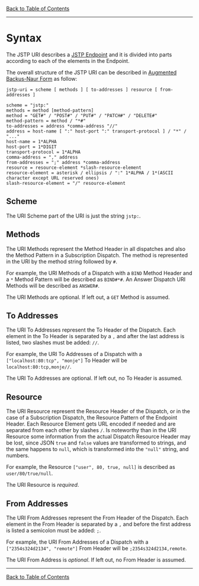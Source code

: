 [Back to Table of Contents](index.md)

---

Syntax
======

The JSTP URI describes a [JSTP Endpoint](https://github.com/jstp/jstp-rfc/blob/master/version/0.6/syntax/endpoint.md) and it is divided into parts according to each of the elements in the Endpoint.

The overall structure of the JSTP URI can be described in [Augmented Backus-Naur Form](https://www.ietf.org/rfc/rfc2234.txt) as follow:

```abnf
jstp-uri = scheme [ methods ] [ to-addresses ] resource [ from-addresses ]

scheme = "jstp:"
methods = method [method-pattern]
method = "GET#" / "POST#" / "PUT#" / "PATCH#" / "DELETE#"
method-pattern = method / "*#"
to-addresses = address *comma-address "//"
address = host-name [ ":" host-port ":" transport-protocol ] / "*" / "..."
host-name = 1*ALPHA
host-port = 1*DIGIT
transport-protocol = 1*ALPHA
comma-address = "," address
from-addresses = ";" address *comma-address
resource = resource-element *slash-resource-element
resource-element = asterisk / ellipsis / ":" 1*ALPHA / 1*(ASCII character except URL reserved ones)
slash-resource-element = "/" resource-element
```

Scheme
------

The URI Scheme part of the URI is just the string `jstp:`.

Methods
-------

The URI Methods represent the Method Header in all dispatches and also the Method Pattern in a Subscription Dispatch. The method is represented in the URI by the method string followed by `#`. 

For example, the URI Methods of a Dispatch with a `BIND` Method Header and a `*` Method Pattern will be described as `BIND#*#`. An Answer Dispatch URI Methods will be described as `ANSWER#`.

The URI Methods are optional. If left out, a `GET` Method is assumed.

To Addresses
------------

The URI To Addresses represent the To Header of the Dispatch. Each element in the To Header is separated by a `,` and after the last address is listed, two slashes must be added: `//`.

For example, the URI To Addresses of a Dispatch with a `["localhost:80:tcp", "monje"]` To Header will be `localhost:80:tcp,monje//`. 

The URI To Addresses are optional. If left out, no To Header is assumed.

Resource
--------

The URI Resource represent the Resource Header of the Dispatch, or in the case of a Subscription Dispatch, the Resource Pattern of the Endpoint Header. Each Resource Element gets URL encoded if needed and are separated from each other by slashes `/`. Is noteworthy than in the URI Resource some information from the actual Dispatch Resource Header may be lost, since JSON `true` and `false` values are transformed to strings, and the same happens to `null`, which is transformed into the `"null"` string, and numbers.

For example, the Resource `["user", 80, true, null]` is described as `user/80/true/null`. 

The URI Resource is _required_. 

From Addresses
--------------

The URI From Addresses represent the From Header of the Dispatch. Each element in the From Header is separated by a `,` and before the first address is listed a semicolon must be added: `;`.

For example, the URI From Addresses of a Dispatch with a `["2354s324d2134", "remote"]` From Header will be `;2354s324d2134,remote`.

The URI From Address is _optional_. If left out, no From Header is assumed.


---

[Back to Table of Contents](index.md)
